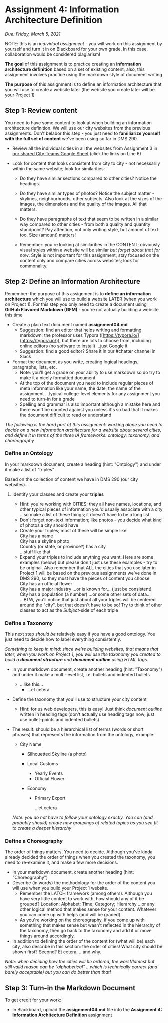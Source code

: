 # Assignment 4: Information Architecture Definition

*Due: Friday, March 5, 2021*

NOTE: this is an *individual assignment* - you will work on this assignment by yourself and turn it in on Blackboard for your own grade.  In this case, collaboration would be considered plagiarism!

**The goal** of this assignment is to practice creating an **information architecture definition** based on a set of existing content; also, this assignment involves practice using the markdown style of document writing

**The purpose** of this assignment is to define an information architecture that you will use to create a website later (the website you create later will be your Project 1)

## Step 1: Review content

You need to have some content to look at when building an information architecture definition.  We will use our city websites from the previous assignments.   Don't belabor this step - you just need to **familiarize yourself with the full set of content** we've been using so far in DMS 290.

- Review all the individual cities in all the websites from Assignment 3 in [our shared City-Teams Google Sheet](https://docs.google.com/spreadsheets/d/17hWZWyvZobvzQhYiwNjiSP8E1cHAMDaDE1f0p8tx7zs/edit#gid=0) (click the links on Line 6)

- Look for content that looks consistent from city to city - not necessarily within the same website; look for similarities:

  - Do they have similar sections compared to other cities?  Notice the headings.
  - Do they have similar types of photos?  Notice the subject matter - skylines, neighborhoods, other subjects.  Also look at the sizes of the images, the dimensions and the quality of the images.  All that matters.  
  - Do they have paragraphs of text that seem to be written in a similar way compared to other cities - from both a quality and quantity standpoint?  Pay attention, not only writing style, but amount of text too.  Size (amount) matters!

  - Remember: you're looking at similarities in the CONTENT; obviously visual styles within a website will be similar *but forget about that for now*.  Style is not important for this assignment; stay focused on the content only and compare cities across websites; look for commonality.  

## Step 2: Define an Information Architecture

Remember: the purpose of this assignment is to **define an information architecture** which you will use to build a website LATER (when you work on Project 1).  For this step you only need to create a document using **GitHub Flavored Markdown (GFM)** - you're not actually building a website this time

- Create a plain text document named **assignment04.md**
  - Suggestion: find an editor that helps writing and formatting markdown; the professor uses Typora ([https://typora.io/](https://typora.io/)), but there are lots to choose from, including online editors (no software to install) ...just Google it
  - Suggestion: find a good editor?  Share it in our #chatter channel in Slack
- Format the document as you write, creating logical headings, paragraphs, lists, etc. 
  - Note: you'll get a grade on your ability to use markdown so do try to make it a nicely formatted document
  - At the top of the document you need to include regular pieces of meta information like your name, the date, the name of the assignment ...typical college-level elements for any assignment you need to turn-in for a grade
  - Spelling and grammar is also important although a mistake here and there won't be counted against you unless it's so bad that it makes the document difficult to read or understand

*The following is the hard part of this assignment: working alone you need to decide on a new information architecture for a website about several cities, and define it in terms of the three IA frameworks: ontology; taxonomy; and choreography*

### Define an Ontology

In your markdown document, create a heading (hint: "Ontology") and under it make a list of "triples"

Based on the collection of content we have in DMS 290 (our city websites)...

1. Identify your classes and create your **triples**

   - Hint: you're working with CITIES; they all have names, locations, and other typical pieces of information you'd usually associate with a city ...so make a list of these things; it doesn't have to be a long list
   - Don't forget non-text information; like photos - you decide what kind of photos a city should have
   - Create your triples; most of these will be simple like:<br>City has a name<br>City has a skyline photo<br>Country (or state, or province?) has a city<br>...stuff like that
   - Expand your triples to include anything you want.  Here are some examples (below) but please don't just use these examples - try to be original.  Also remember that ALL the cities that you use later in Project 1 will be based on the previous assignments we've done in DMS 290, so they must have the pieces of content you choose<br>City has an official flower<br>City has a major industry ...or is known for... (just be consistent)<br>City has a population (a number) ...or some other sets of data...<br>...BTW, you'll notice that just about all your triples will be centered around the "city", but that doesn't have to be so! Try to think of other classes to act as the *Subject*-side of each triple


### Define a Taxonomy

This next step *should be* relatively easy if you have a good ontology.  You just need to decide how to label everything consistently.

*Something to keep in mind: since we're building websites, that means that later, when you work on Project 1, you will use the taxonomy you created to build a  **document structure** and **document outline** using HTML tags.*

- In your markdown document, create another heading (hint: "Taxonomy") and under it make a multi-level list, i.e. bullets and indented bullets

  - ...like this...
    - ...et cetera

- Define the taxonomy that you'll use to structure your city content

  - Hint: for us web developers, this is easy!  Just think *document outline* written in heading tags (don't actually use heading tags now; just use bullet-points and indented bullets)

- The result: should be a hierarchical list of terms (words or short phrases) that represents the information from the ontology, example:

  - City Name

    - Silhouetted Skyline (a photo)

    - Local Customs

      - Yearly Events
      - Official Flower

    - Economy

      - Primary Export

        ...et cetera

  *Note: you do not have to follow your ontology exactly.  You can (and probably should) create new groupings of related topics as you see fit to create a deeper hierarchy*

### Define a Choreography

The order of things matters.  You need to decide.  Although you've kinda already decided the order of things when you created the taxonomy, you need to re-examine it, and make a few more decisions.

- In your markdown document, create another heading (hint: "Choreography")
- Describe (in words) the methodology for the order of the content you will use when you build your Project 1 website.  
  - Remember the LATCH framework (among others).  Although you have very little content to work with, how should any of it be grouped?  Location; Alphabet; Time; Category; Hierarchy ...or any other logical method that makes sense for your content.  Whatever you can come up with helps (and will be graded).
  - As you're working on the choreography, if you come up with something that makes sense but wasn't reflected in the hierarchy of the taxonomy, then go back to the taxonomy and add it or move things around accordingly.
- In addition to defining the order of the content for (what will be) each city, also describe in this section: the order of cities!  What city should be shown first?  Second?  Et cetera, ...and why.  

*Note: when deciding how the cities will be ordered, the worst/lamest but still valid reason can be "alphabetical" ...which is technically correct (and barely acceptable) but you can do better than that!*

## Step 3: Turn-in the Markdown Document

To get credit for your work:

- In Blackboard, upload the **assignment04.md** file into the **Assignment 4: Information Architecture Definition** assignment